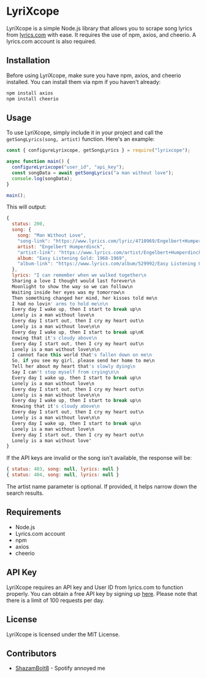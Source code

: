 # LyriXcope

LyriXcope is a simple Node.js library that allows you to scrape song lyrics from [lyrics.com](https://www.lyrics.com/) with ease. It requires the use of npm, axios, and cheerio. A lyrics.com account is also required.

## Installation

Before using LyriXcope, make sure you have npm, axios, and cheerio installed. You can install them via npm if you haven't already:

```bash
npm install axios
npm install cheerio
```

## Usage

To use LyriXcope, simply include it in your project and call the `getSongLyrics(song, artist)` function. Here's an example:

```javascript
const { configureLyrixcope, getSongLyrics } = require("lyrixcope");

async function main() {
  configureLyrixcope("user_id", "api_key");
  const songData = await getSongLyrics("a man without love");
  console.log(songData);
}

main();
```

This will output:

```js
{
  status: 200,
  song: {
    song: "Man Without Love",
    "song-link": "https://www.lyrics.com/lyric/4710969/Engelbert+Humperdinck/Man+Without+Love",
    artist: "Engelbert Humperdinck",
    "artist-link": "https://www.lyrics.com/artist/Engelbert+Humperdinck/14870",
    album: "Easy Listening Gold: 1968-1969",
    "album-link": "https://www.lyrics.com/album/529992/Easy Listening Gold: 1968-1969"
  },
  lyrics: "I can remember when we walked together\n
  Sharing a love I thought would last forever\n
  Moonlight to show the way so we can follow\n
  Waiting inside her eyes was my tomorrow\n
  Then something changed her mind, her kisses told me\n
  I had no lovin' arms to hold me\n\n
  Every day I wake up, then I start to break up\n
  Lonely is a man without love\n
  Every day I start out, then I cry my heart out\n
  Lonely is a man without love\n\n
  Every day I wake up, then I start to break up\nK
  nowing that it's cloudy above\n
  Every day I start out, then I cry my heart out\n
  Lonely is a man without love\n\n
  I cannot face this world that's fallen down on me\n
  So, if you see my girl, please send her home to me\n
  Tell her about my heart that's slowly dying\n
  Say I can't stop myself from crying\n\n
  Every day I wake up, then I start to break up\n
  Lonely is a man without love\n
  Every day I start out, then I cry my heart out\n
  Lonely is a man without love\n\n
  Every day I wake up, then I start to break up\n
  Knowing that it's cloudy above\n
  Every day I start out, then I cry my heart out\n
  Lonely is a man without love\n\n
  Every day I wake up, then I start to break up\n
  Lonely is a man without love\n
  Every day I start out, then I cry my heart out\n
  Lonely is a man without love"
}

```

If the API keys are invalid or the song isn't available, the response will be:

```js
{ status: 403, song: null, lyrics: null }
{ status: 404, song: null, lyrics: null }
```

The artist name parameter is optional. If provided, it helps narrow down the search results.

## Requirements

- Node.js
- Lyrics.com account
- npm
- axios
- cheerio

## API Key

LyriXcope requires an API key and User ID from lyrics.com to function properly. You can obtain a free API key by signing up [here](https://www.lyrics.com/api.php). Please note that there is a limit of 100 requests per day.

## License

LyriXcope is licensed under the MIT License.

## Contributors

- [ShazamBolt8](https://github.com/shazambolt8) - Spotify annoyed me

